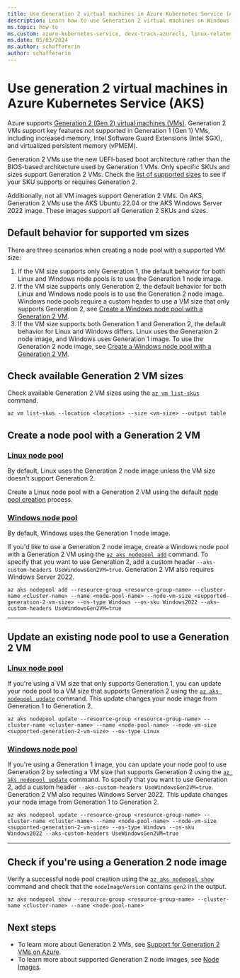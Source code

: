 ```yaml
---
title: Use Generation 2 virtual machines in Azure Kubernetes Service (AKS)
description: Learn how to use Generation 2 virtual machines on Windows and Linux node pools in Azure Kubernetes Service (AKS).
ms.topic: how-to
ms.custom: azure-kubernetes-service, devx-track-azurecli, linux-related-content
ms.date: 05/03/2024
ms.author: schaffererin
author: schaffererin
---
```


# Use generation 2 virtual machines in Azure Kubernetes Service (AKS)

Azure supports [Generation 2 (Gen 2) virtual machines (VMs)](/azure/virtual-machines/generation-2). Generation 2 VMs support key features not supported in Generation 1 (Gen 1) VMs, including increased memory, Intel Software Guard Extensions (Intel SGX), and virtualized persistent memory (vPMEM).

Generation 2 VMs use the new UEFI-based boot architecture rather than the BIOS-based architecture used by Generation 1 VMs. Only specific SKUs and sizes support Generation 2 VMs. Check the [list of supported sizes](/azure/virtual-machines/generation-2#generation-2-vm-sizes) to see if your SKU supports or requires Generation 2.

Additionally, not all VM images support Generation 2 VMs. On AKS, Generation 2 VMs use the AKS Ubuntu 22.04 or the AKS Windows Server 2022 image. These images support all Generation 2 SKUs and sizes.

## Default behavior for supported vm sizes

There are three scenarios when creating a node pool with a supported VM size:

1. If the VM size supports only Generation 1, the default behavior for both Linux and Windows node pools is to use the Generation 1 node image.
2. If the VM size supports only Generation 2, the default behavior for both Linux and Windows node pools is to use the Generation 2 node image. Windows node pools require a custom header to use a VM size that only supports Generation 2, see [Create a Windows node pool with a Generation 2 VM](#create-a-node-pool-with-a-generation-2-vm).
3. If the VM size supports both Generation 1 and Generation 2, the default behavior for Linux and Windows differs. Linux uses the Generation 2 node image, and Windows uses Generation 1 image. To use the Generation 2 node image, see [Create a Windows node pool with a Generation 2 VM](#create-a-node-pool-with-a-generation-2-vm).

## Check available Generation 2 VM sizes

Check available Generation 2 VM sizes using the [`az vm list-skus`][az-vm-list-skus] command.

```azurecli-interactive
az vm list-skus --location <location> --size <vm-size> --output table
```

## Create a node pool with a Generation 2 VM

### [Linux node pool](#tab/linux-node-pool)

By default, Linux uses the Generation 2 node image unless the VM size doesn't support Generation 2.

Create a Linux node pool with a Generation 2 VM using the default [node pool creation][create-node-pools] process.

### [Windows node pool](#tab/windows-node-pool)

By default, Windows uses the Generation 1 node image.

If you'd like to use a Generation 2 node image, create a Windows node pool with a Generation 2 VM using the [`az aks nodepool add`][az-aks-nodepool-add] command. To specify that you want to use Generation 2, add a custom header `--aks-custom-headers UseWindowsGen2VM=true`. Generation 2 VM also requires Windows Server 2022.

```azurecli-interactive
az aks nodepool add --resource-group <resource-group-name> --cluster-name <cluster-name> --name <node-pool-name> --node-vm-size <supported-generation-2-vm-size> --os-type Windows --os-sku Windows2022 --aks-custom-headers UseWindowsGen2VM=true
```

---

## Update an existing node pool to use a Generation 2 VM

### [Linux node pool](#tab/linux-node-pool)

If you're using a VM size that only supports Generation 1, you can update your node pool to a VM size that supports Generation 2 using the [`az aks nodepool update`][az-aks-nodepool-update] command. This update changes your node image from Generation 1 to Generation 2.

```azurecli-interactive
az aks nodepool update --resource-group <resource-group-name> --cluster-name <cluster-name> --name <node-pool-name> --node-vm-size <supported-generation-2-vm-size> --os-type Linux
```

### [Windows node pool](#tab/windows-node-pool)

If you're using a Generation 1 image, you can update your node pool to use Generation 2 by selecting a VM size that supports Generation 2 using the [`az aks nodepool update`][az-aks-nodepool-update] command. To specify that you want to use Generation 2, add a custom header `--aks-custom-headers UseWindowsGen2VM=true`. Generation 2 VM also requires Windows Server 2022. This update changes your node image from Generation 1 to Generation 2.

```azurecli-interactive
az aks nodepool update --resource-group <resource-group-name> --cluster-name <cluster-name> --name <node-pool-name> --node-vm-size <supported-generation-2-vm-size> --os-type Windows --os-sku Windows2022 --aks-custom-headers UseWindowsGen2VM=true
```

---

## Check if you're using a Generation 2 node image

Verify a successful node pool creation using the [`az aks nodepool show`][az-aks-nodepool-show] command and check that the `nodeImageVersion` contains `gen2` in the output.

```azurecli-interactive
az aks nodepool show --resource-group <resource-group-name> --cluster-name <cluster-name> --name <node-pool-name>
```

## Next steps

- To learn more about Generation 2 VMs, see [Support for Generation 2 VMs on Azure](/azure/virtual-machines/generation-2).
- To learn more about supported Generation 2 node images, see [Node Images](./node-images.md).

<!-- LINKS -->
[az-aks-nodepool-add]: /cli/azure/aks/nodepool#az_aks_nodepool_add
[az-aks-nodepool-show]: /cli/azure/aks/nodepool#az_aks_nodepool_show
[az-aks-nodepool-update]: /cli/azure/aks/nodepool#az_aks_nodepool_update
[create-node-pools]: ./create-node-pools.md
[az-vm-list-skus]: /cli/azure/vm#az_vm_list_skus
